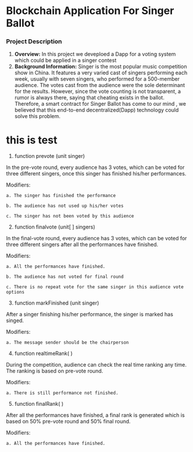 # Blockchain Application For Singer Ballot



### Project Description 

1. **Overview:** In this project we deveploed a Dapp for a voting system which could be applied in a singer contest
2. **Background Information:** Singer is the most popular music competition show in China. It features a very varied cast of singers performing each week, usually with seven singers, who performed for a 500-member audience. The votes cast from the audience were the sole determinant for the results. However, since the vote counting is not transparent, a rumor is always there, saying that cheating exists in the ballot. Therefore, a smart contract for Singer Ballot has come to our mind , we believed that this end-to-end decentralized(Dapp) technology could solve this problem.

# this is test

1. function prevote (unit singer)

In the pre-vote round, every audience has 3 votes, which can be voted for three different singers,  once this singer has finished his/her performances. 

Modifiers:

	a. The singer has finished the performance
	
	b. The audience has not used up his/her votes
	
	c. The singer has not been voted by this audience


2. function finalvote (unit[ ] singers)

In the final-vote round, every audience has 3 votes, which can be voted for three different singers after all the performances have finished.

Modifiers:

	a. All the performances have finished.
	
	b. The audience has not voted for final round
	
	c. There is no repeat vote for the same singer in this audience vote options


3. function markFinished (unit singer)

After a singer finishing his/her performance, the singer is marked has singed. 

Modifiers:

	a. The message sender should be the chairperson


4. function realtimeRank( )

During the competition, audience can check the real time ranking any time. The ranking is based on pre-vote round.

Modifiers:

	a. There is still performance not finished.


5. function finalRank( )


After all the performances have finished, a final rank is generated which is based on 50% pre-vote round and 50% final round.


Modifiers:

	a. All the performances have finished.







